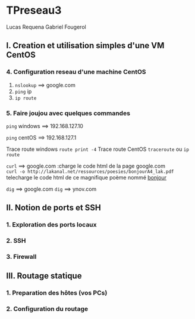 # TPreseau3
Lucas Requena Gabriel Fougerol

## I. Creation et utilisation simples d'une VM CentOS
### 4. Configuration reseau d'une machine CentOS 

1. ```nslookup``` ==> google.com
2. ```ping``` ip 
3. ```ip route```

### 5. Faire joujou avec quelques commandes

```ping``` windows ==> 192.168.127.10

```ping``` centOS ==> 192.168.127.1

Trace route windows ```route print -4```
Trace route CentOS ```traceroute``` ou ```ip route```

```curl``` ==> google.com :charge le code html de la page google.com  
```curl -o http://lakanal.net/ressources/poesies/bonjourA4_lak.pdf``` telecharge le code html de ce magnifique poème nommé [bonjour](http://lakanal.net/ressources/poesies/bonjourA4_lak.pdf)

```dig``` ==> google.com
```dig``` ==> ynov.com

## II. Notion de ports et SSH
### 1. Exploration des ports locaux

### 2. SSH

### 3. Firewall

## III. Routage statique

### 1. Preparation des hôtes (vos PCs)


### 2. Configuration du routage

